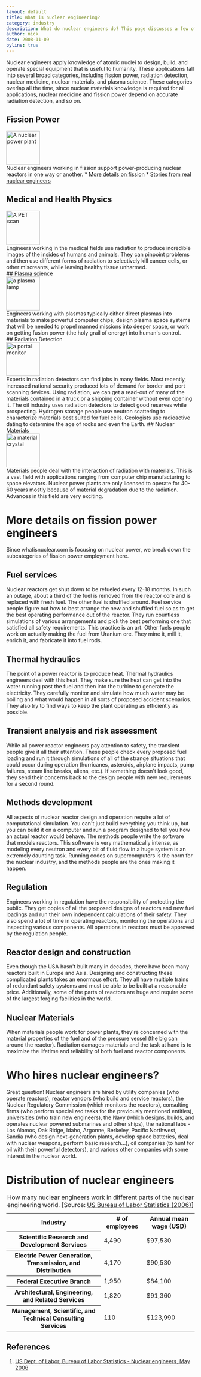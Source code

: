 ```yaml
---
layout: default
title: What is nuclear engineering?
category: industry
description: What do nuclear engineers do? This page discusses a few of the careers in the field, including nuclear energy, medical physics, plasma science, radiation detection, and nuclear materials, with extra detail on the nuclear energy side.
author: nick
date: 2008-11-09
byline: true
---
```


<div class="row">
<div class="col-md-8" markdown="1">

Nuclear engineers apply knowledge of atomic nuclei to design, build, and operate special equipment that is useful to humanity.
These applications fall into several broad categories, including fission power, radiation detection, nuclear medicine, nuclear
materials, and plasma science. These categories overlap all the time, since nuclear materials knowledge is required for all
applications, nuclear medicine and fission power depend on accurate radiation detection, and so on.

</div>
</div>

<div class="row">
<div class="col-md-6" markdown="1">

## Fission Power

<div class="col-md-3">
<img src="/img/dccook.jpg" class="rounded" alt="A nuclear power plant" title="A nuclear power plant." width="90"/></div>
Nuclear engineers working in fission support power-producing nuclear reactors in one way or another. 
* <a href="{% link nuclear-engineer.md %}#fission">More details on fission</a>
* <a href="{% link nuclear-engineer-people.md %}">Stories from real nuclear engineers</a>

## Medical and Health Physics

<div class="col-md-3"><img src="/img/PET-MIPS-anim.gif" width="90" class="rounded" alt="A PET scan" title="a PET scan"/></div>
Engineers working in the medical fields use radiation to produce incredible images of the insides of humans and animals. 
They can pinpoint problems and then use different forms of radiation to selectively kill cancer cells, or other miscreants,
while leaving healthy tissue unharmed.

<br/>
## Plasma science 
<div class="col-md-3"><img class="rounded" src="/img/plasma_lamp.png" width="90" alt="a plasma lamp" title="a plasma lamp"/></div>
Engineers working with plasmas typically either direct plasmas into materials to make powerful computer chips, design plasma
space systems that will be needed to propel manned missions into deeper space, or work on getting fusion power (the holy grail of energy)
into human's control.
</div>

<div class="col-md-6" markdown="1">
## Radiation Detection
<div class="col-md-3"><img src="/img/portal.jpg" width="90" class="rounded" alt="a portal   monitor" title="a portal monitor"/></div>
Experts in radiation detectors can find jobs in many fields. Most recently, increased national security produced lots of demand for border and port scanning
devices. Using radiation, we can get a read-out of many of the materials contained in a truck or a shipping container without even opening it. The oil industry
uses radiation detectors to detect good reserves while prospecting. Hydrogen storage people use neutron scattering to characterize materials best suited 
for fuel cells. Geologists use radioactive dating to determine the age of rocks and even the Earth. 
## Nuclear Materials
<div class="col-md-3"><img src="/img/crystal.png" width="90" alt="a material crystal" class="rounded" title="a material crystal"/></div>
Materials people deal with the interaction of radiation with materials. This is a vast field with applications ranging from computer chip manufacturing to 
space elevators. Nuclear power plants are only licensed to operate for 40-60 years mostly because of material degradation due to the radiation. Advances in this field are very exciting.

</div>
</div>

<div class="row">
<div class="col-md-8" markdown="1">
<h1 id="fission">More details on fission power engineers</h1>
Since whatisnuclear.com is focusing on nuclear power, we break down the subcategories of fission power employment here.

## Fuel services

Nuclear reactors get shut down to be refueled every 12-18 months. In such an outage, about a third of the fuel is removed
from the reactor core and is replaced with fresh fuel. The other fuel is shuffled around. Fuel service people figure out
how to best arrange the new and shuffled fuel so as to get the best operating performance out of the reactor. They run
countless simulations of various arrangements and pick the best performing one that satisfied all safety requirements.
This practice is an art. Other fuels people work on actually making the fuel from Uranium ore. They mine it, mill it,
enrich it, and fabricate it into fuel rods.

## Thermal hydraulics

The point of a power reactor is to produce heat. Thermal hydraulics engineers deal with this heat. They make sure
the heat can get into the water running past the fuel and then into the turbine to generate the electricity. They carefully
monitor and simulate how much water may be boiling and what would happen in all sorts of proposed accident scenarios.
They also try to find ways to keep the plant operating as efficiently as possible.

## Transient analysis and risk assessment

While all power reactor engineers pay attention to safety, the transient people give it all their attention. These people check
every proposed fuel loading and run it through simulations of all of the strange situations that could occur during operation
(hurricanes, asteroids, airplane impacts, pump failures, steam line breaks, aliens, etc.). If something doesn't look good,
they send their concerns back to the design people with new requirements for a second round.

## Methods development

All aspects of nuclear reactor design and operation require a lot of computational simulation. You can't just build everything
you think up, but you can build it on a computer and run a program designed to tell you how an actual reactor would behave.
The methods people write the software that models reactors. This software is very mathematically intense, as modeling every
neutron and every bit of fluid flow in a huge system is an extremely daunting task. Running codes on supercomputers
is the norm for the nuclear industry, and the methods people are the ones making it happen.

## Regulation

Engineers working in regulation have the responsibility of protecting the public. They get copies of all the proposed designs
of reactors and new fuel loadings and run their own independent calculations of their safety. They also spend a lot
of time in operating reactors, monitoring the operations and inspecting various components. All operations in reactors must
be approved by the regulation people.

## Reactor design and construction

Even though the USA hasn't built many in decades, there have been many reactors built in Europe and Asia. Designing
and constructing these complicated plants takes an enormous effort. They all have multiple trains of redundant safety systems
and must be able to be built at a reasonable price. Additionally, some of the parts of reactors are huge and
require some of the largest forging facilities in the world.

## Nuclear Materials

When materials people work for power plants, they're concerned with the material properties of the fuel and of the
pressure vessel (the big can around the reactor). Radiation damages materials and the task at hand is to maximize
the lifetime and reliability of both fuel and reactor components.

# Who hires nuclear engineers?

Great question! Nuclear engineers are hired by utility companies (who operate reactors), reactor
vendors (who build and service reactors), the Nuclear Regulatory Commission (which monitors the
reactors), consulting firms (who perform specialized tasks for the previously mentioned entities),
universities (who train new engineers), the Navy (which designs, builds, and operates nuclear
powered submarines and other ships), the national labs - Los Alamos, Oak Ridge, Idaho, Argonne,
Berkeley, Pacific Northwest, Sandia (who design next-generation plants, develop space batteries,
deal with nuclear weapons, perform basic research...), oil companies (to hunt for oil with their
powerful detectors), and various other companies with some interest in the nuclear world.

# Distribution of nuclear engineers

<table class="table table-striped">
<caption>How many nuclear engineers work in different parts of the nuclear engineering world. [Source: <a href="http://www.bls.gov/home.htm">US Bureau of Labor Statistics (2006)</a>]</caption>
<tr><th>Industry</th><th ># of employees</th><th>Annual mean wage (USD)</th></tr>
<tr><th>Scientific Research and Development Services</th><td>4,490</td><td>$97,530</td></tr>
<tr><th>Electric Power Generation, Transmission, and Distribution</th><td>4,170</td><td>$90,530</td></tr>
<tr><th >Federal Executive Branch</th><td>1,950</td><td>$84,100</td></tr>
<tr><th>Architectural, Engineering, and Related Services</th><td>1,820</td><td>$91,360</td></tr>
<tr><th>Management, Scientific, and Technical Consulting Services</th><td>110</td><td>$123,990</td></tr>

</table>

## References

1. <a href="http://www.bls.gov/oes/current/oes172161.htm">US Dept. of Labor, Bureau of Labor Statistics - Nuclear engineers, May 2006</a>
</div>
</div>
